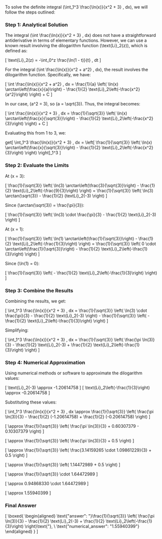To solve the definite integral \(\int_1^3 \frac{\ln(x)}{x^2 + 3} \, dx\), we will follow the steps outlined:

### Step 1: Analytical Solution

The integral \(\int \frac{\ln(x)}{x^2 + 3} \, dx\) does not have a straightforward antiderivative in terms of elementary functions. However, we can use a known result involving the dilogarithm function \(\text{Li}_2(z)\), which is defined as:

\[
\text{Li}_2(z) = -\int_0^z \frac{\ln(1 - t)}{t} \, dt
\]

For the integral \(\int \frac{\ln(x)}{x^2 + a^2} \, dx\), the result involves the dilogarithm function. Specifically, we have:

\[
\int \frac{\ln(x)}{x^2 + a^2} \, dx = \frac{1}{a} \left( \ln(x) \arctan\left(\frac{x}{a}\right) - \frac{1}{2} \text{Li}_2\left(-\frac{x^2}{a^2}\right) \right) + C
\]

In our case, \(a^2 = 3\), so \(a = \sqrt{3}\). Thus, the integral becomes:

\[
\int \frac{\ln(x)}{x^2 + 3} \, dx = \frac{1}{\sqrt{3}} \left( \ln(x) \arctan\left(\frac{x}{\sqrt{3}}\right) - \frac{1}{2} \text{Li}_2\left(-\frac{x^2}{3}\right) \right) + C
\]

Evaluating this from 1 to 3, we:

 get\[
\int_1^3 \frac{\ln(x)}{x^2 + 3} \, dx = \left[ \frac{1}{\sqrt{3}} \left( \ln(x) \arctan\left(\frac{x}{\sqrt{3}}\right) - \frac{1}{2} \text{Li}_2\left(-\frac{x^2}{3}\right) \right) \right]_1^3
\]

### Step 2: Evaluate the Limits

At \(x = 3\):

\[
\frac{1}{\sqrt{3}} \left( \ln(3) \arctan\left(\frac{3}{\sqrt{3}}\right) - \frac{1}{2} \text{Li}_2\left(-\frac{9}{3}\right) \right) = \frac{1}{\sqrt{3}} \left( \ln(3) \arctan(\sqrt{3}) - \frac{1}{2} \{textLi}_2(-3) \right)
\]

Since \(\arctan(\sqrt{3}) = \frac{\pi}{3}\):

\[
\frac{1}{\sqrt{3}} \left( \ln(3) \cdot \frac{\pi}{3} - \frac{1}{2} \text{Li}_2(-3) \right)
\]

At \(x = 1\):

\[
\frac{1}{\sqrt{3}} \left( \ln(1) \arctan\left(\frac{1}{\sqrt{3}}\right) - \frac{1}{2} \text{Li}_2\left(-\frac{1}{3}\right) \right) = \frac{1}{\sqrt{3}} \left( 0 \cdot \arctan\left(\frac{1}{\sqrt{3}}\right) - \frac{1}{2} \text{Li}_2\left(-\frac{1}{3}\right) \right)
\]

Since \(\ln(1) = 0\):

\[
\frac{1}{\sqrt{3}} \left( - \frac{1}{2} \text{Li}_2\left(-\frac{1}{3}\right) \right)
\]

### Step 3: Combine the Results

Combining the results, we get:

\[
\int_1^3 \frac{\ln(x)}{x^2 + 3} \, dx = \frac{1}{\sqrt{3}} \left( \ln(3) \cdot \frac{\pi}{3} - \frac{1}{2} \text{Li}_2(-3) \right) - \frac{1}{\sqrt{3}} \left( - \frac{1}{2} \text{Li}_2\left(-\frac{1}{3}\right) \right)
\]

Simplifying:

\[
\int_1^3 \frac{\ln(x)}{x^2 + 3} \, dx = \frac{1}{\sqrt{3}} \left( \frac{\pi \ln(3)}{3} - \frac{1}{2} \text{Li}_2(-3) + \frac{1}{2} \text{Li}_2\left(-\frac{1}{3}\right) \right)
\]

### Step 4: Numerical Approximation

Using numerical methods or software to approximate the dilogarithm values:

\[
\text{Li}_2(-3) \approx -1.20614758
\]
\[
\text{Li}_2\left(-\frac{1}{3}\right) \approx -0.20614758
\]

Substituting these values:

\[
\int_1^3 \frac{\ln(x)}{x^2 + 3} \, dx \approx \frac{1}{\sqrt{3}} \left( \frac{\pi \ln(3)}{3} - \frac{1}{2} (-1.20614758) + \frac{1}{2} (-0.20614758) \right)
\]

\[
\approx \frac{1}{\sqrt{3}} \left( \frac{\pi \ln(3)}{3} + 0.60307379 - 0.10307379 \right)
\]

\[
\approx \frac{1}{\sqrt{3}} \left( \frac{\pi \ln(3)}{3} + 0.5 \right)
\]

\[
\approx \frac{1}{\sqrt{3}} \left( \frac{3.14159265 \cdot 1.09861229}{3} + 0.5 \right)
\]

\[
\approx \frac{1}{\sqrt{3}} \left( 1.14472989 + 0.5 \right)
\]

\[
\approx \frac{1}{\sqrt{3}} \cdot 1.64472989
\]

\[
\approx 0.94868330 \cdot 1.64472989
\]

\[
\approx 1.55940399
\]

### Final Answer

\[
\boxed{
\begin{aligned}
\text{"answer": "}\frac{1}{\sqrt{3}} \left( \frac{\pi \ln(3)}{3} - \frac{1}{2} \text{Li}_2(-3) + \frac{1}{2} \text{Li}_2\left(-\frac{1}{3}\right) \right)\text{"}, \\
\text{"numerical_answer": "1.55940399"}
\end{aligned}
}
\]